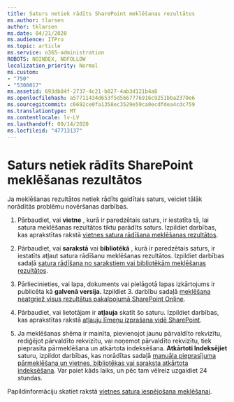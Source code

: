 ```yaml
---
title: Saturs netiek rādīts SharePoint meklēšanas rezultātos
ms.author: tlarsen
author: tklarsen
ms.date: 04/21/2020
ms.audience: ITPro
ms.topic: article
ms.service: o365-administration
ROBOTS: NOINDEX, NOFOLLOW
localization_priority: Normal
ms.custom:
- "750"
- "5300017"
ms.assetid: 693db84f-2737-4c21-b027-4ab3d121b4a8
ms.openlocfilehash: a57711434d653f5d5667776916c9251bba2370e6
ms.sourcegitcommit: c6692ce0fa1358ec3529e59ca0ecdfdea4cdc759
ms.translationtype: MT
ms.contentlocale: lv-LV
ms.lasthandoff: 09/14/2020
ms.locfileid: "47713137"
---
```

# <a name="content-doesnt-appear-in-sharepoint-search-results"></a>Saturs netiek rādīts SharePoint meklēšanas rezultātos

Ja meklēšanas rezultātos netiek rādīts gaidītais saturs, veiciet tālāk norādītās problēmu novēršanas darbības.
  
1. Pārbaudiet, vai **vietne** , kurā ir paredzētais saturs, ir iestatīta tā, lai satura meklēšanas rezultātos tiktu parādīts saturs. Izpildiet darbības, kas aprakstītas rakstā [vietnes satura rādīšana meklēšanas rezultātos](https://docs.microsoft.com/sharepoint/make-site-content-searchable#show-content-on-a-site-in-search-results).

2. Pārbaudiet, vai **sarakstā** vai **bibliotēkā** , kurā ir paredzētais saturs, ir iestatīts atļaut satura rādīšanu meklēšanas rezultātos. Izpildiet darbības sadaļā [satura rādīšana no sarakstiem vai bibliotēkām meklēšanas rezultātos](https://docs.microsoft.com/sharepoint/make-site-content-searchable#show-content-from-lists-or-libraries-in-search-results).

3. Pārliecinieties, vai lapa, dokuments vai pielāgotā lapas izkārtojums ir publicēta kā **galvenā versija.** Izpildiet 3. darbību sadaļā [meklēšana neatgriež visus rezultātus pakalpojumā SharePoint Online](https://go.microsoft.com/fwlink/?linkid=874525).

4. Pārbaudiet, vai lietotājam ir **atļauja** skatīt šo saturu. Izpildiet darbības, kas aprakstītas rakstā [atļauju līmeņu izprašana vidē SharePoint](https://docs.microsoft.com/sharepoint/understanding-permission-levels).
    
5. Ja meklēšanas shēma ir mainīta, pievienojot jaunu pārvaldīto rekvizītu, rediģējot pārvaldīto rekvizītu, vai noņemot pārvaldīto rekvizītu, tiek pieprasīta pārmeklēšana un atkārtota indeksēšana. **Atkārtoti Indeksējiet** saturu, izpildot darbības, kas norādītas sadaļā [manuāla pieprasījuma pārmeklēšana un vietnes, bibliotēkas vai saraksta atkārtota indeksēšana](https://docs.microsoft.com/sharepoint/crawl-site-content). Var paiet kāds laiks, un pēc tam vēlreiz uzgaidiet 24 stundas.

Papildinformāciju skatiet rakstā [vietnes satura iespējošana meklēšanai](https://docs.microsoft.com/sharepoint/make-site-content-searchable). 
  
